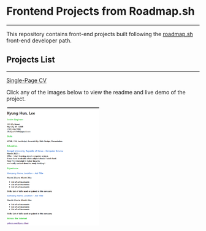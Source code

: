 # Frontend Projects from Roadmap.sh
---
This repository contains front-end projects built following the <a href="https://roadmap.sh/">roadmap.sh</a> front-end developer path.

## Projects List
---
<a href="https://roadmap.sh/projects/single-page-cv">Single-Page CV</a>  

Click any of the images below to view the readme and live demo of the project.

<p>
  <a href="https://roadmap.sh/projects/single-page-cv">
    <img width="48%" src="./assets/single-page-cv.png" alt="personal portfolio">
  </a>
</p>
